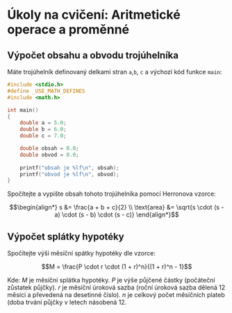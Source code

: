 # Úkoly na cvičení: Aritmetické operace a proměnné

## Výpočet obsahu a obvodu trojúhelníka

Máte trojúhelník definovaný delkami stran `a`,`b`, `c` a výchozí kód funkce `main`:

```cpp
#include <stdio.h>
#define _USE_MATH_DEFINES
#include <math.h>

int main()
{
    double a = 5.0;
    double b = 6.0;
    double c = 7.0;

    double obsah = 0.0;
    double obvod = 0.0;
 
    printf("obsah je %lf\n", obsah);
    printf("obvod je %lf\n", obvod);
}
```

Spočítejte a vypište obsah tohoto trojúhelníka pomocí Herronova vzorce:

$$\begin{align*}
s &= \frac{a + b + c}{2} \\
\text{area} &= \sqrt{s \cdot (s - a) \cdot (s - b) \cdot (s - c)}
\end{align*}$$

## Výpočet splátky hypotéky

Spočítejte výši měsíční spátky hypotéky dle vzorce:

$$M = \frac{P \cdot r \cdot (1 + r)^n}{(1 + r)^n - 1}$$

Kde:
*M* je měsíční splátka hypotéky.
*P* je výše půjčené částky (počáteční zůstatek půjčky).
*r* je měsíční úroková sazba (roční úroková sazba dělená 12 měsíci a převedená na desetinné číslo).
*n* je celkový počet měsíčních plateb (doba trvání půjčky v letech násobená 12.




